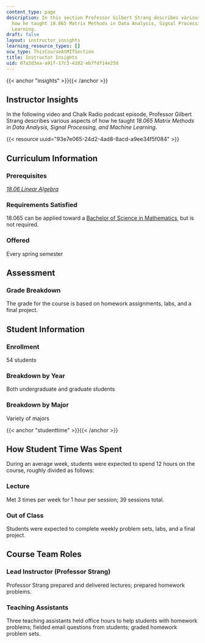 ```yaml
---
content_type: page
description: In this section Professor Gilbert Strang describes various aspects of
  how he taught 18.065 Matrix Methods in Data Analysis, Signal Processing, and Machine
  Learning.
draft: false
layout: instructor_insights
learning_resource_types: []
ocw_type: ThisCourseAtMITSection
title: Instructor Insights
uid: 07a3d3ea-a91f-17c3-4182-eb7fdf14e25d
---
```

{{< anchor "insights" >}}{{< /anchor >}}

## Instructor Insights

In the following video and Chalk Radio podcast episode, Professor Gilbert Strang describes various aspects of how he taught *18.065 Matrix Methods in Data Analysis, Signal Processing, and Machine Learning*.

{{< resource uuid="93e7e065-24d2-4ad8-8acd-a9ee34f5f084" >}}

## Curriculum Information

### Prerequisites

[*18.06 Linear Algebra*](https://ocw-studio.odl.mit.edu/courses/18-06sc-linear-algebra-fall-2011)

### Requirements Satisfied

18.065 can be applied toward a [Bachelor of Science in Mathematics](http://math.mit.edu/academics/undergrad/major/index.php), but is not required.

### Offered

Every spring semester

## Assessment

### Grade Breakdown

The grade for the course is based on homework assignments, labs, and a final project.

## Student Information

### Enrollment

54 students

### Breakdown by Year

Both undergraduate and graduate students

### Breakdown by Major

Variety of majors

{{< anchor "studenttime" >}}{{< /anchor >}}

## How Student Time Was Spent

During an average week, students were expected to spend 12 hours on the course, roughly divided as follows:

### Lecture

Met 3 times per week for 1 hour per session; 39 sessions total.

### Out of Class

Students were expected to complete weekly problem sets, labs, and a final project.

## Course Team Roles

### Lead Instructor (Professor Strang)

Professor Strang prepared and delivered lectures; prepared homework problems.

### Teaching Assistants 

Three teaching assistants held office hours to help students with homework problems; fielded email questions from students; graded homework problem sets.